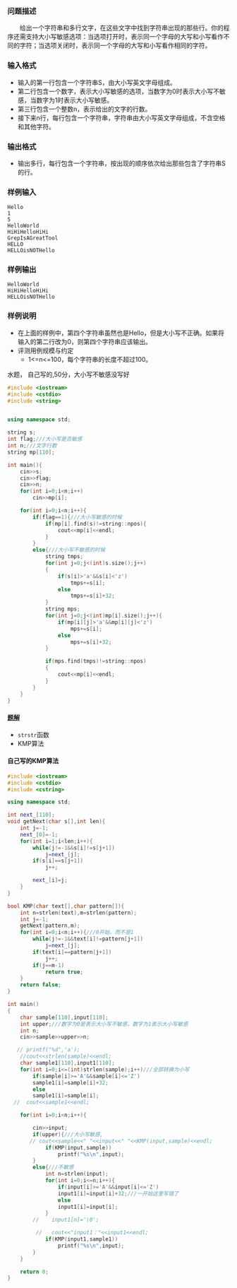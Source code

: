 ### 问题描述
　　给出一个字符串和多行文字，在这些文字中找到字符串出现的那些行。你的程序还需支持大小写敏感选项：当选项打开时，表示同一个字母的大写和小写看作不同的字符；当选项关闭时，表示同一个字母的大写和小写看作相同的字符。
### 输入格式
* 输入的第一行包含一个字符串S，由大小写英文字母组成。
* 第二行包含一个数字，表示大小写敏感的选项，当数字为0时表示大小写不敏感，当数字为1时表示大小写敏感。
* 第三行包含一个整数n，表示给出的文字的行数。
* 接下来n行，每行包含一个字符串，字符串由大小写英文字母组成，不含空格和其他字符。
### 输出格式
* 输出多行，每行包含一个字符串，按出现的顺序依次给出那些包含了字符串S的行。
### 样例输入
```
Hello
1
5
HelloWorld
HiHiHelloHiHi
GrepIsAGreatTool
HELLO
HELLOisNOTHello
```
### 样例输出
```
HelloWorld
HiHiHelloHiHi
HELLOisNOTHello
```
### 样例说明
* 在上面的样例中，第四个字符串虽然也是Hello，但是大小写不正确。如果将输入的第二行改为0，则第四个字符串应该输出。
* 评测用例规模与约定
    * 1<=n<=100，每个字符串的长度不超过100。


水题，
自己写的,50分，大小写不敏感没写好
```cpp
#include <iostream>
#include <cstdio>
#include <string>


using namespace std;

string s;
int flag;///大小写是否敏感
int n;///文字行数
string mp[110];

int main(){
    cin>>s;
    cin>>flag;
    cin>>n;
    for(int i=0;i<n;i++)
        cin>>mp[i];

    for(int i=0;i<n;i++){
        if(flag==1){///大小写敏感的时候
            if(mp[i].find(s)!=string::npos){
                cout<<mp[i]<<endl;
            }
        }
        else{///大小写不敏感的时候
            string tmps;
            for(int j=0;j<(int)s.size();j++)
            {
                if(s[i]>'a'&&s[i]<'z')
                    tmps+=s[i];
                else
                    tmps+=s[i]+32;
            }
            string mps;
            for(int j=0;j<(int)mp[i].size();j++){
                if(mp[i][j]>'a'&&mp[i][j]<'z')
                    mps+=s[i];
                else
                    mps+=s[i]+32;
            }

            if(mps.find(tmps)!=string::npos)
            {
                cout<<mp[i]<<endl;
            }
        }
    }
}

```



#### [题解](https://blog.csdn.net/tigerisland45/article/details/54920717)
* ```strstr```函数
* KMP算法


#### 自己写的KMP算法

```cpp
#include <iostream>
#include <cstdio>
#include <cstring>

using namespace std;

int next_[110];
void getNext(char s[],int len){
    int j=-1;
    next_[0]=-1;
    for(int i=1;i<len;i++){
        while(j!=-1&&s[i]!=s[j+1])
            j=next_[j];
        if(s[i]==s[j+1])
            j++;

        next_[i]=j;
    }
}

bool KMP(char text[],char pattern[]){
    int n=strlen(text),m=strlen(pattern);
    int j=-1;
    getNext(pattern,m);
    for(int i=0;i<n;i++){///0开始，而不是1
        while(j!=-1&&text[i]!=pattern[j+1])
            j=next_[j];
        if(text[i]==pattern[j+1])
            j++;
        if(j==m-1)
            return true;
    }
    return false;
}

int main()
{
    char sample[110],input[110];
    int upper;///数字为0是表示大小写不敏感，数字为1表示大小写敏感
    int n;
    cin>>sample>>upper>>n;

   // printf("%d",'a');
    //cout<<strlen(sample)<<endl;
    char sample1[110],input1[110];
    for(int i=0;i<=(int)strlen(sample);i++)///全部转换为小写
        if(sample[i]>='A'&&sample[i]<='Z')
        sample1[i]=sample[i]+32;
        else
        sample1[i]=sample[i];
  //  cout<<sample1<<endl;

    for(int i=0;i<n;i++){

        cin>>input;
        if(upper){///大小写敏感,
       // cout<<sample<<" "<<input<<" "<<KMP(input,sample)<<endl;
            if(KMP(input,sample))
                printf("%s\n",input);
        }
        else{///不敏感
            int n=strlen(input);
            for(int i=0;i<=n;i++){
                if(input[i]>='A'&&input[i]<='Z')
                input1[i]=input[i]+32;///一开始这里写错了
                else
                input1[i]=input[i];
            }
        //    input1[n]='\0';

         //   cout<<"input1："<<input1<<endl;
            if(KMP(input1,sample1))
                printf("%s\n",input);
        }
    }

    return 0;
}

```



